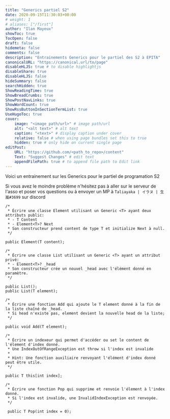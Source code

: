 ```yaml
---
title: "Generics partiel S2"
date: 2020-09-15T11:30:03+00:00
# weight: 1
# aliases: ["/first"]
author: "Ilan Mayeux"
showToc: true
TocOpen: false
draft: false
hidemeta: false
comments: false
description: "Entrainements Generics pour le partiel des S2 à EPITA"
canonicalURL: "https://canonical.url/to/page"
disableHLJS: true # to disable highlightjs
disableShare: true
disableHLJS: false
hideSummary: false
searchHidden: true
ShowReadingTime: true
ShowBreadCrumbs: true
ShowPostNavLinks: true
ShowWordCount: true
ShowRssButtonInSectionTermList: true
UseHugoToc: true
cover:
    image: "<image path/url>" # image path/url
    alt: "<alt text>" # alt text
    caption: "<text>" # display caption under cover
    relative: false # when using page bundles set this to true
    hidden: true # only hide on current single page
editPost:
    URL: "https://github.com/<path_to_repo>/content"
    Text: "Suggest Changes" # edit text
    appendFilePath: true # to append file path to Edit link
---
```


Voici un entrainement sur les Generics pour le partiel de programation S2

Si vous avez le moindre problème n'hésitez pas à aller sur le serveur de l'asso et poser vos questions ou à envoyer un MP à `Taliayaka | イラヌ | 生嵐#3699` sur discord

```
/*
 * Écrire une classe Element utilisant un Generic <T> ayant deux attributs public:
 * - T Content
 * - Element<T>? Next
 * Son constructeur prend content de type T et initialize Next à null.
 */

public Element(T content);

/*
 * Écrire une classe List utilisant un Generic <T> ayant un attribut privé:
 * - Element<T>? _head
 * Son constructeur crée un nouvel _head avec l'élément donné en paramètre.
 */

public List();
public List(T element);

/*
 * Écrire une fonction Add qui ajoute le T element donné à la fin de la liste chaîné de _head.
 * Si head n'existe pas, element devient la nouvelle head de la liste;
 */

public void Add(T element);

/*
 * Écrire un indexeur qui permet d'accéder ou set le content de l'élement d'index donné.
 * Une IndexOutOfRangeException est throw si l'index est invalide
 *
 * Hint: Une fonction auxiliaire renvoyant l'élément d'index donné peut être utile.
 */

public T this[int index];

/*
 * Écrire une fonction Pop qui supprime et renvoie l'élement à l'index donné.
 * Si l'index est invalide, une InvalidIndexException est renvoyée.
 */

 public T Pop(int index = 0);
```
